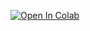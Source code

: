 [![Open In Colab](https://colab.research.google.com/assets/colab-badge.svg)](https://colab.research.google.com/github/netvolutionfr/20250420-gradiodiffusion/blob/main/notebook.ipynb)
